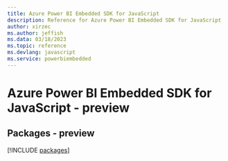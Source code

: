 ```yaml
---
title: Azure Power BI Embedded SDK for JavaScript
description: Reference for Azure Power BI Embedded SDK for JavaScript
author: xirzec
ms.author: jeffish
ms.data: 03/18/2023
ms.topic: reference
ms.devlang: javascript
ms.service: powerbiembedded
---
```

# Azure Power BI Embedded SDK for JavaScript - preview
## Packages - preview
[!INCLUDE [packages](power-bi-embedded-index.md)]